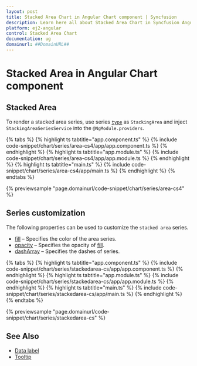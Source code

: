 ```yaml
---
layout: post
title: Stacked Area Chart in Angular Chart component | Syncfusion
description: Learn here all about Stacked Area Chart in Syncfusion Angular Chart component of Syncfusion Essential JS 2 and more.
platform: ej2-angular
control: Stacked Area Chart
documentation: ug
domainurl: ##DomainURL##
---
```

# Stacked Area in Angular Chart component

## Stacked Area

To render a stacked area series, use series [`type`](https://ej2.syncfusion.com/angular/documentation/api/chart/seriesDirective/#type) as `StackingArea` and inject `StackingAreaSeriesService` into the `@NgModule.providers`.

{% tabs %}
{% highlight ts tabtitle="app.component.ts" %}
{% include code-snippet/chart/series/area-cs4/app/app.component.ts %}
{% endhighlight %}
{% highlight ts tabtitle="app.module.ts" %}
{% include code-snippet/chart/series/area-cs4/app/app.module.ts %}
{% endhighlight %}
{% highlight ts tabtitle="main.ts" %}
{% include code-snippet/chart/series/area-cs4/app/main.ts %}
{% endhighlight %}
{% endtabs %}

{% previewsample "page.domainurl/code-snippet/chart/series/area-cs4" %}

## Series customization

The following properties can be used to customize the `stacked area` series.

* [fill](https://ej2.syncfusion.com/angular/documentation/api/chart/seriesModel/#fill) – Specifies the color of the area series.
* [opacity](https://ej2.syncfusion.com/angular/documentation/api/chart/seriesModel/#opacity) – Specifies the opacity of [fill](https://ej2.syncfusion.com/angular/documentation/api/chart/seriesModel/#fill).
* [dashArray](https://ej2.syncfusion.com/angular/documentation/api/chart/seriesModel/#dasharray) – Specifies the dashes of series.

{% tabs %}
{% highlight ts tabtitle="app.component.ts" %}
{% include code-snippet/chart/series/stackedarea-cs/app/app.component.ts %}
{% endhighlight %}
{% highlight ts tabtitle="app.module.ts" %}
{% include code-snippet/chart/series/stackedarea-cs/app/app.module.ts %}
{% endhighlight %}
{% highlight ts tabtitle="main.ts" %}
{% include code-snippet/chart/series/stackedarea-cs/app/main.ts %}
{% endhighlight %}
{% endtabs %}

{% previewsample "page.domainurl/code-snippet/chart/series/stackedarea-cs" %}

## See Also

* [Data label](../data-labels/)
* [Tooltip](../tool-tip/)
